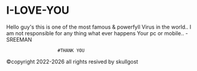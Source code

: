 # I-LOVE-YOU
Hello guy's this is one of the most famous & powerfyll
Virus in the world..
I am not responsible for any thing what ever happens
Your pc or mobile..
                    -SREEMAN


                       #THANK YOU

©copyright 2022-2026 all rights resived by skullgost
